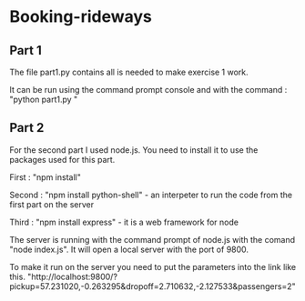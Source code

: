 # Booking-rideways

## Part 1 

The file part1.py contains all is needed to make exercise 1 work.

It can be run using the command prompt console and with the command : "python part1.py <pickup> <dropoff> <passengers>"

## Part 2

For the second part I used node.js.
You need to install it to use the packages used for this part.

First : "npm install"

Second : "npm install python-shell" - an interpeter to run the code from the first part on the server

Third : "npm install express" - it is a web framework for node 

The server is running with the command prompt of node.js with the comand "node index.js".
It will open a local server with the port of 9800.

To make it run on the server you need to put the parameters into the link like this.
"http://localhost:9800/?pickup=57.231020,-0.263295&dropoff=2.710632,-2.127533&passengers=2"
